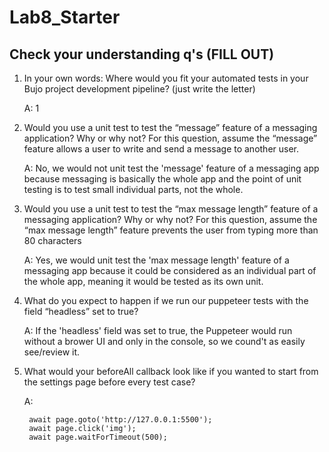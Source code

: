 # Lab8_Starter

## Check your understanding q's (FILL OUT)
1. In your own words: Where would you fit your automated tests in your Bujo project development pipeline? (just write the letter) 

    A: 1


2. Would you use a unit test to test the “message” feature of a messaging application? Why or why not? For this question, assume the “message” feature allows a user to write and send a message to another user.

    A: No, we would not unit test the 'message' feature of a messaging app because messaging is basically the whole app and the point of unit testing is to test small individual parts, not the whole.


3. Would you use a unit test to test the “max message length” feature of a messaging application? Why or why not? For this question, assume the “max message length” feature prevents the user from typing more than 80 characters

    A: Yes, we would unit test the 'max message length' feature of a messaging app because it could be considered as an individual part of the whole app, meaning it would be tested as its own unit.


4. What do you expect to happen if we run our puppeteer tests with the field “headless” set to true?

    A: If the 'headless' field was set to true, the Puppeteer would run without a brower UI and only in the console, so we cound't as easily see/review it. 


5. What would your beforeAll callback look like if you wanted to start from the settings page before every test case?

    A:
  
        await page.goto('http://127.0.0.1:5500');
        await page.click('img');
        await page.waitForTimeout(500);
